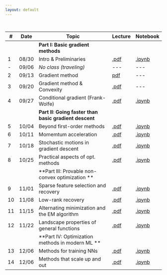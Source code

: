 ```yaml
---
layout: default
---
```


&nbsp;


| # | Date  | Topic  | Lecture | Notebook  |
|-|-|-|-|-|
| | | **Part I: Basic gradient methods** | | |
| 1 | 08/30 | Intro & Preliminaries  | [.pdf]() | [.ipynb]()
| - | 09/06 | *No class (traveling)* | ---  | ---  |
| 2 | 09/13 | Gradient method | [pdf]()  | --- |
| 3 | 09/20 | Gradient method & Convexity | [.pdf]()  | --- |
| 4 | 09/27 | Conditional gradient (Frank-Wolfe) | [.pdf]()  | [.ipynb]()  |
| | | **Part II: Going faster than basic gradient descent** | | |
| 5 | 10/04 | Beyond first-order methods | [.pdf]()  | [.ipynb]()  |
| 6 | 10/11 | Momemtum acceleration | [.pdf]()  | [.ipynb]()  |
| 7 | 10/18 | Stochastic motions in gradient descent | [.pdf]()  | [.ipynb]()  |
| 8 | 10/25 | Practical aspects of opt. methods | [.pdf]()  | [.ipynb]()  |
| | | **Part III: Provable non-convex optimization ** | | |
| 9 | 11/01 | Sparse feature selection and recovery | [.pdf]()  | [.ipynb]()  |
| 10 | 11/08 | Low-rank recovery | [.pdf]()  | [.ipynb]()  |
| 11 | 11/15 | Alternating minimization and the EM algorithm | [.pdf]()  | [.ipynb]()  |
| 12 | 11/22 | Landscape properties of general functions | [.pdf]()  | [.ipynb]()  |
| | | **Part IV: Optimization methods in modern ML ** | | |
| 13 | 12/06 | Methods for training NNs  | [.pdf]()  | [.ipynb]()  |
| 14 | 12/06 | Methods that scale up and out | [.pdf]()  | [.ipynb]()  |



